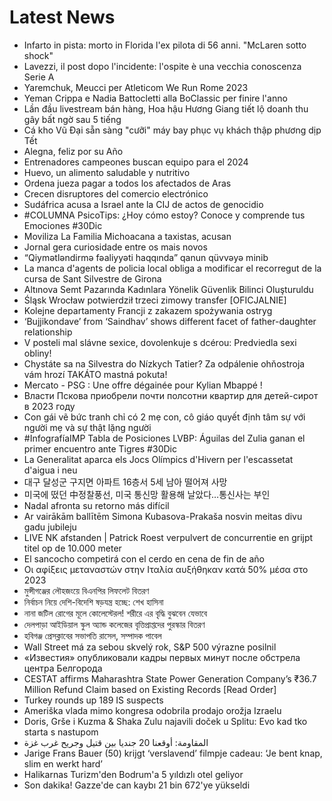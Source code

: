 # Latest News
-  Infarto in pista: morto in Florida l'ex pilota di 56 anni. "McLaren sotto shock"
-  Lavezzi, il post dopo l'incidente: l'ospite è una vecchia conoscenza Serie A
-  Yaremchuk, Meucci per Atleticom We Run Rome 2023
-  Yeman Crippa e Nadia Battocletti alla BoClassic per finire l'anno
-  Lần đầu livestream bán hàng, Hoa hậu Hương Giang tiết lộ doanh thu gây bất ngờ sau 5 tiếng
-  Cá kho Vũ Đại sẵn sàng "cưỡi" máy bay phục vụ khách thập phương dịp Tết
-  Alegna, feliz por su Año
-  Entrenadores campeones buscan equipo para el 2024
-  Huevo, un alimento saludable y nutritivo
-  Ordena jueza pagar a todos los afectados de Aras
-  Crecen disruptores del comercio electrónico
-  Sudáfrica acusa a Israel ante la CIJ de actos de genocidio
-  #COLUMNA PsicoTips: ¿Hoy cómo estoy? Conoce y comprende tus Emociones #30Dic
-  Moviliza La Familia Michoacana a taxistas, acusan
-  Jornal gera curiosidade entre os mais novos
-  “Qiymətləndirmə fəaliyyəti haqqında” qanun qüvvəyə minib
-  La manca d'agents de policia local obliga a modificar el recorregut de la cursa de Sant Silvestre de Girona
-  Altınova Semt Pazarında Kadınlara Yönelik Güvenlik Bilinci Oluşturuldu
-  Śląsk Wrocław potwierdził trzeci zimowy transfer [OFICJALNIE]
-  Kolejne departamenty Francji z zakazem spożywania ostryg
-  ‘Bujjikondave’ from ‘Saindhav’ shows different facet of father-daughter relationship
-  V posteli mal slávne sexice, dovolenkuje s dcérou: Predviedla sexi obliny!
-  Chystáte sa na Silvestra do Nízkych Tatier? Za odpálenie ohňostroja vám hrozí TAKÁTO mastná pokuta!
-  Mercato - PSG : Une offre dégainée pour Kylian Mbappé !
-  Власти Пскова приобрели почти полсотни квартир для детей-сирот в 2023 году
-  Con gái vẽ bức tranh chỉ có 2 mẹ con, cô giáo quyết định tâm sự với người mẹ và sự thật lặng người
-  #InfografíaIMP Tabla de Posiciones LVBP: Águilas del Zulia ganan el primer encuentro ante Tigres #30Dic
-  La Generalitat aparca els Jocs Olímpics d'Hivern per l'escassetat d'aigua i neu
-  대구 달성군 구지면 아파트 16층서 5세 남아 떨어져 사망
-  미국에 떴던 中정찰풍선, 미국 통신망 활용해 날았다…통신사는 부인
-  Nadal afronta su retorno más difícil
-  Ar vairākām ballītēm Simona Kubasova-Prakaša nosvin meitas divu gadu jubileju
-  LIVE NK afstanden | Patrick Roest verpulvert de concurrentie en grijpt titel op de 10.000 meter
-  El sancocho competirá con el cerdo en cena de fin de año
-  Οι αφίξεις μεταναστών στην Ιταλία αυξήθηκαν κατά 50% μέσα στο 2023
-  মুন্সীগঞ্জের লৌহজংয়ে বিএনপির লিফলেট বিতরণ
-  নির্বাচন নিয়ে দেশি-বিদেশি ষড়যন্ত্র হচ্ছে: শেখ হাসিনা
-  নানা জটিল রোগের মূলে কোলেস্টেরল! শরীরে এর বৃদ্ধি বুঝবেন যেভাবে
-  দেলপাড়া আইডিয়াল স্কুল অ্যান্ড কলেজের বৃত্তিপ্রাপ্তদের পুরস্কার বিতরণ
-  হবিগঞ্জ প্রেসক্লাবের সভাপতি রাসেল, সম্পাদক পাবেল
-  Wall Street má za sebou skvelý rok, S&P 500 výrazne posilnil
-  «Известия» опубликовали кадры первых минут после обстрела центра Белгорода
-  CESTAT affirms Maharashtra State Power Generation Company’s ₹36.7 Million Refund Claim based on Existing Records [Read Order]
-  Turkey rounds up 189 IS suspects
-  Ameriška vlada mimo kongresa odobrila prodajo orožja Izraelu
-  Doris, Grše i Kuzma & Shaka Zulu najavili doček u Splitu: Evo kad tko starta s nastupom
-  المقاومة: أوقعنا 20 جنديا بين قتيل وجريح غرب غزة
-  Jarige Frans Bauer (50) krijgt ‘verslavend’ filmpje cadeau: ‘Je bent knap, slim en werkt hard’
-  Halikarnas Turizm'den Bodrum'a 5 yıldızlı otel geliyor
-  Son dakika! Gazze'de can kaybı 21 bin 672'ye yükseldi

